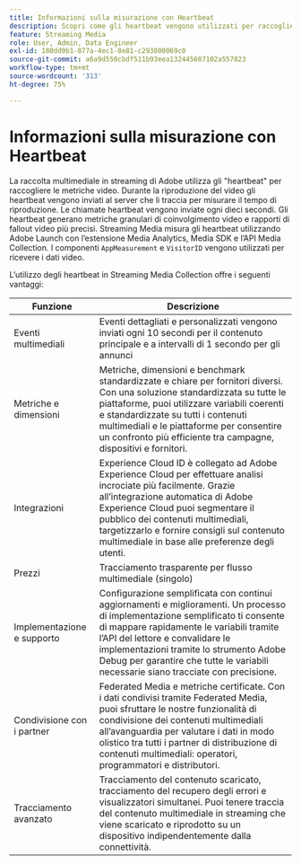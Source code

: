 ```yaml
---
title: Informazioni sulla misurazione con Heartbeat
description: Scopri come gli heartbeat vengono utilizzati per raccogliere le metriche video.
feature: Streaming Media
role: User, Admin, Data Engineer
exl-id: 180dd9b1-877a-4ec1-8e81-c293800069c0
source-git-commit: a6a9d550cbdf511b93eea132445607102a557823
workflow-type: tm+mt
source-wordcount: '313'
ht-degree: 75%

---
```


# Informazioni sulla misurazione con Heartbeat

La raccolta multimediale in streaming di Adobe utilizza gli &quot;heartbeat&quot; per raccogliere le metriche video. Durante la riproduzione del video gli heartbeat vengono inviati al server che li traccia per misurare il tempo di riproduzione. Le chiamate heartbeat vengono inviate ogni dieci secondi. Gli heartbeat generano metriche granulari di coinvolgimento video e rapporti di fallout video più precisi. Streaming Media misura gli heartbeat utilizzando Adobe Launch con l’estensione Media Analytics, Media SDK e l’API Media Collection. I componenti `AppMeasurement` e `VisitorID` vengono utilizzati per ricevere i dati video.

L’utilizzo degli heartbeat in Streaming Media Collection offre i seguenti vantaggi:

| Funzione | Descrizione |
|---|---|
| Eventi multimediali | Eventi dettagliati e personalizzati vengono inviati ogni 10 secondi per il contenuto principale e a intervalli di 1 secondo per gli annunci |
| Metriche e dimensioni | Metriche, dimensioni e benchmark standardizzate e chiare per fornitori diversi. Con una soluzione standardizzata su tutte le piattaforme, puoi utilizzare variabili coerenti e standardizzate su tutti i contenuti multimediali e le piattaforme per consentire un confronto più efficiente tra campagne, dispositivi e fornitori. |
| Integrazioni | Experience Cloud ID è collegato ad Adobe Experience Cloud per effettuare analisi incrociate più facilmente. Grazie all’integrazione automatica di Adobe Experience Cloud puoi segmentare il pubblico dei contenuti multimediali, targetizzarlo e fornire consigli sul contenuto multimediale in base alle preferenze degli utenti. |
| Prezzi | Tracciamento trasparente per flusso multimediale (singolo) |
| Implementazione e supporto | Configurazione semplificata con continui aggiornamenti e miglioramenti. Un processo di implementazione semplificato ti consente di mappare rapidamente le variabili tramite l’API del lettore e convalidare le implementazioni tramite lo strumento Adobe Debug per garantire che tutte le variabili necessarie siano tracciate con precisione. |
| Condivisione con i partner | Federated Media e metriche certificate. Con i dati condivisi tramite Federated Media, puoi sfruttare le nostre funzionalità di condivisione dei contenuti multimediali all’avanguardia per valutare i dati in modo olistico tra tutti i partner di distribuzione di contenuti multimediali: operatori, programmatori e distributori. |
| Tracciamento avanzato | Tracciamento del contenuto scaricato, tracciamento del recupero degli errori e visualizzatori simultanei. Puoi tenere traccia del contenuto multimediale in streaming che viene scaricato e riprodotto su un dispositivo indipendentemente dalla connettività. |
